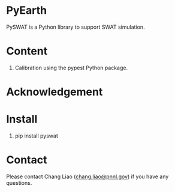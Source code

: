 # PyEarth
PySWAT is a Python library to support SWAT simulation.

# Content

1.  Calibration using the pypest Python package.


# Acknowledgement


# Install
1. pip install pyswat


# Contact
Please contact Chang Liao (chang.liao@pnnl.gov) if you have any questions.


